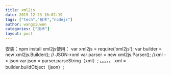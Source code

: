 ```yaml
---
title: xml2js
date: 2015-12-23 10:02:19
tags: ["tech","技术","nodejs"]
author: wangxiuwen
categories: ["技术"]
layout: post
---
```





安装：npm install xml2js使用：  var xml2js = require('xml2js');  var builder = new xml2js.Builder();  // JSON->xml
  var parser = new xml2js.Parser();   //xml -> json  var json =  parser.parseString（xml）;  。。。。。  xml =  builder.buildObject（json）;
